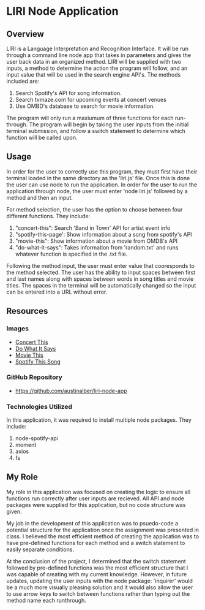 # LIRI Node Application

## Overview

LIRI is a Language Interpretation and Recognition Interface. It will be run through a command line node app that takes in parameters and gives the user back data in an organized method. LIRI will be supplied with two inputs, a method to determine the action the program will follow, and an input value that will be used in the search engine API's. The methods included are:

1. Search Spotify's API for song information.
2. Search tvmaze.com for upcoming events at concert venues
3. Use OMBD's database to search for movie information.

The program will only run a maxiumum of three functions for each run-through. The program will begin by taking the user inputs from the initial terminal submission, and follow a switch statement to determine which function will be called upon.

## Usage

In order for the user to correctly use this program, they must first have their terminal loaded in the same directory as the 'liri.js' file. Once this is done the user can use node to run the application. In order for the user to run the application through node, the user must enter 'node liri.js' followed by a method and then an input.

For method selection, the user has the option to choose between four different functions. They include:

1. "concert-this": Search 'Band in Town' API for artist event info
2. "spotify-this-page': Show information about a song from spotify's API
3. "movie-this": Show information about a movie from OMDB's API
4. "do-what-it-says": Takes information from 'random.txt' and runs whatever function is specified in the .txt file.

Following the method input, the user must enter value that cooresponds to the method selected. The user has the ability to input spaces between first and last names along with spaces between words in song titles and movie titles. The spaces in the terminal will be automatically changed so the input can be entered into a URL without error.

## Resources

### Images

* [Concert This](./images/concert-this.png)
* [Do What It Says](./images/do-what-it-says.png)
* [Movie This](./images/movie-this.png)
* [Spotify This Song](./images/spoitfy-this.png)



### GitHub Repository

* https://github.com/austinalber/liri-node-app

### Technologies Utilized

In this application, it was required to install multiple node packages. They include:

1. node-spotify-api
2. moment
3. axios
4. fs

## My Role

My role in this application was focused on creating the logic to ensure all functions run correctly after user inputs are recieved. All API and node packages were supplied for this application, but no code structure was given. 

My job in the development of this application was to psuedo-code a potential structure for the application once the assignment was presented in class. I believed the most efficient method of creating the application was to have pre-defined functions for each method and a switch statement to easily separate conditions.

At the conclusion of the project, I determined that the switch statement followed by pre-defined functions was the most efficient structure that I was capable of creating with my current knowledge. However, in future updates, updating the user inputs with the node package: 'inquirer' would be a much more visually pleasing solution and it would also allow the user to use arrow keys to switch between functions rather than typing out the method name each runthrough.